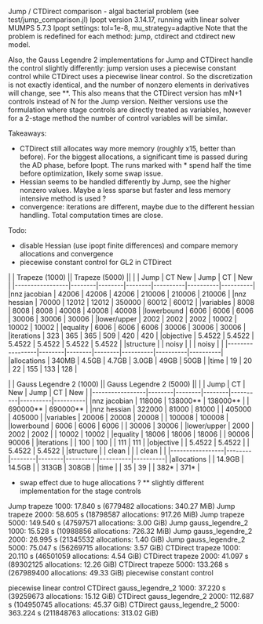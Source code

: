 Jump / CTDirect comparison - algal bacterial problem (see test/jump_comparison.jl)
Ipopt version 3.14.17, running with linear solver MUMPS 5.7.3
Ipopt settings: tol=1e-8, mu_strategy=adaptive
Note that the problem is redefined for each method: jump, ctdirect and ctdirect new model.

Also, the Gauss Legendre 2 implementations for Jump and CTDirect handle the control slightly differently: jump version uses a piecewise constant control while CTDirect uses a piecewise linear control. So the discretization is not exactly identical, and the number of nonzero elements in derivatives will change, see **. This also means that the CTDirect version has mN+1 controls instead of N for the Jump version. Neither versions use the formulation where stage controls are directly treated as variables, however for a 2-stage method the number of control variables will be similar.

Takeaways:
- CTDirect still allocates way more memory (roughly x15, better than before).
For the biggest allocations, a significant time is passed during the AD phase, before Ipopt. The runs marked with * spend half the time before optimization, likely some swap issue.
- Hessian seems to be handled differently by Jump, see the higher nonzero values.
Maybe a less sparse but faster and less memory intensive method is used ? 
- convergence: iterations are different, maybe due to the different hessian handling.
Total computation times are close.

Todo:
- disable Hessian (use ipopt finite differences) and compare memory allocations and convergence
- piecewise constant control for GL2 in CTDirect




|                 | Trapeze (1000)           || Trapeze (5000)               ||
|                 | Jump   | CT      New     | Jump     | CT       | New      |
|-----------------|--------|--------|--------|----------|----------|----------|
|nnz jacobian     | 42006  | 42006  | 42006  | 210006   | 210006   | 210006   |
|nnz hessian      | 70000  | 12012  | 12012  | 350000   | 60012    | 60012    |
|variables        | 8008   | 8008   | 8008   | 40008    | 40008    | 40008    |
|lowerbound       | 6006   | 6006   | 6006   | 30006    | 30006    | 30006    |
|lower/upper      | 2002   | 2002   | 2002   | 10002    | 10002    | 10002    |
|equality         | 6006   | 6006   | 6006   | 30006    | 30006    | 30006    |
|iterations       | 323    | 365    | 365    | 509      | 420      | 420      |
|objective        | 5.4522 | 5.4522 | 5.4522 | 5.4522   | 5.4522   | 5.4522   |
|structure        |        | noisy  |        |          | noisy    |          |
|-----------------|--------|--------|--------|----------|----------|----------|
|allocations      | 340MB  | 4.5GB  | 4.7GB  | 3.0GB    | 49GB     | 50GB     |
|time             | 19     | 20     | 22     | 155      | 133      | 128      |


|                 | Gauss Legendre 2 (1000)  || Gauss Legendre 2 (5000)      ||
|                 | Jump   | CT     | New    | Jump     | CT       | New      |
|-----------------|--------|--------|--------|----------|----------|----------|
|nnz jacobian     | 118006 | 138000** | 138000** |          | 690000**   | 690000**   |
|nnz hessian      | 322000 | 81000  | 81000  |          | 405000   | 405000   |
|variables        | 20006  | 20008  | 20008  |          | 100008   | 100008   |
|lowerbound       | 6006   | 6006   | 6006   |          | 30006    | 30006    |
|lower/upper      | 2000   | 2002   | 2002   |          | 10002    | 10002    |
|equality         | 18006  | 18006  | 18006  |          | 90006    | 90006    |
|iterations       |        | 100    | 100    |          | 111      | 111      |
|objective        |        | 5.4522 | 5.4522 |          | 5.4522   | 5.4522   |
|structure        |        | clean  |        |          | clean    |          |
|-----------------|--------|--------|--------|----------|----------|----------|
|allocations      |        | 14.9GB | 14.5GB |          | 313GB    | 308GB    |
|time             |        | 35     | 39     |          | 382*     | 371*     |


* swap effect due to huge allocations ?
** slightly different implementation for the stage controls


Jump trapeze 1000:  17.840 s (6779482 allocations: 340.27 MiB)
Jump trapeze 2000:  58.605 s (18798587 allocations: 917.26 MiB)
Jump trapeze 5000:  149.540 s (47597571 allocations: 3.00 GiB)
Jump gauss_legendre_2 1000:  15.528 s (10988856 allocations: 726.32 MiB)
Jump gauss_legendre_2 2000:  26.995 s (21345532 allocations: 1.40 GiB)
Jump gauss_legendre_2 5000:  75.047 s (56269715 allocations: 3.57 GiB)
CTDirect trapeze 1000:  20.110 s (46501059 allocations: 4.54 GiB)
CTDirect trapeze 2000:  41.097 s (89302125 allocations: 12.26 GiB)
CTDirect trapeze 5000:  133.268 s (267989400 allocations: 49.33 GiB)
piecewise constant control

piecewise linear control
CTDirect gauss_legendre_2 1000:  37.220 s (39259673 allocations: 15.12 GiB)
CTDirect gauss_legendre_2 2000:  112.687 s (104950745 allocations: 45.37 GiB)
CTDirect gauss_legendre_2 5000:  363.224 s (211848763 allocations: 313.02 GiB)